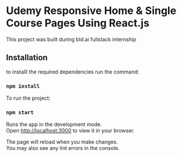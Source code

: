 # Udemy Responsive Home & Single Course Pages Using React.js
This project was built during bld.ai fullstack internship

## Installation
to installl the required dependencies run the command:
### ```npm install```

To run the project:
### `npm start`

Runs the app in the development mode.\
Open [http://localhost:3000](http://localhost:3000) to view it in your browser.

The page will reload when you make changes.\
You may also see any lint errors in the console.

